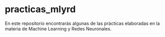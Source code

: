 # practicas_mlyrd
En este repositorio encontrarás algunas de las prácticas elaboradas en la materia de Machine Learning y Redes Neuronales.
